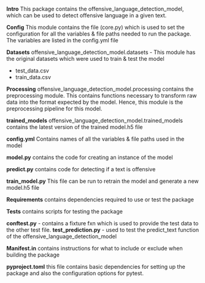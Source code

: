 **Intro**
This package contains the offensive_language_detection_model, which can be used to detect offensive language in a given text.

**Config**
This module contains the file (core.py) which is used to set the configuration for all the variables & file paths needed to run the package. The variables are listed in the config.yml file

**Datasets**
offensive_language_detection_model.datasets - This module has the original datasets which were used to train & test the model
  - test_data.csv
  - train_data.csv

**Processing**
offensive_language_detection_model.processing contains the preprocessing module.
This contains functions necessary to transform raw data into the format expected by the model. Hence, this module is the preprocessing pipeline for this model.

**trained_models**
offensive_language_detection_model.trained_models contains the latest version of the trained model.h5 file

**config.yml**
Contains names of all the variables & file paths used in the model

**model.py**
contains the code for creating an instance of the model

**predict.py**
contains code for detecting if a text is offensive

**train_model.py**
This file can be run to retrain the model and generate a new model.h5 file

**Requirements**
contains dependencies required to use or test the package

**Tests**
contains scripts for testing the package

**conftest.py** - contains a fixture fxn which is used to provide the test data to the other test file.
**test_prediction.py** - used to test the predict_text function of the offensive_language_detection_model

**Manifest.in**
contains instructions for what to include or exclude when building the package

**pyproject.toml**
this file contains basic dependencies for setting up the package and also the configuration options for pytest.
